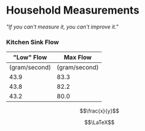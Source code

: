 # Household Measurements

*"If you can't measure it, you can't improve it."*

### Kitchen Sink Flow

| "Low" Flow        	| Max Flow                    	|
|-----------------	|-----------------------------	|
| (gram/second)   	| (gram/second)               	|
| 43.9            	| 83.3                        	|
| 43.8            	| 82.2                        	|
| 43.2            	| 80.0                        	|










$$\frac{x}{y}$$

$$\LaTeX$$

